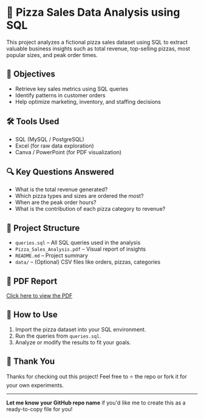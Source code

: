 # 🍕 Pizza Sales Data Analysis using SQL

This project analyzes a fictional pizza sales dataset using SQL to extract valuable business insights such as total revenue, top-selling pizzas, most popular sizes, and peak order times.

## 📌 Objectives
- Retrieve key sales metrics using SQL queries
- Identify patterns in customer orders
- Help optimize marketing, inventory, and staffing decisions

## 🛠️ Tools Used
- SQL (MySQL / PostgreSQL)
- Excel (for raw data exploration)
- Canva / PowerPoint (for PDF visualization)

## 🔍 Key Questions Answered
- What is the total revenue generated?
- Which pizza types and sizes are ordered the most?
- When are the peak order hours?
- What is the contribution of each pizza category to revenue?

## 📁 Project Structure
- `queries.sql` – All SQL queries used in the analysis
- `Pizza_Sales_Analysis.pdf` – Visual report of insights
- `README.md` – Project summary
- `data/` – (Optional) CSV files like orders, pizzas, categories

## 📄 PDF Report
[Click here to view the PDF](./Pizza_Sales_Analysis.pdf)

## 🔗 How to Use
1. Import the pizza dataset into your SQL environment.
2. Run the queries from `queries.sql`.
3. Analyze or modify the results to fit your goals.

## 🙌 Thank You
Thanks for checking out this project! Feel free to ⭐️ the repo or fork it for your own experiments.

---

**Let me know your GitHub repo name** if you'd like me to create this as a ready-to-copy file for you!

